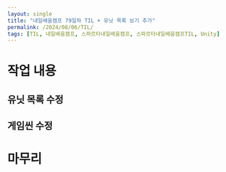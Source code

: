 ```yaml
---
layout: single
title: "내일배움캠프 79일차 TIL + 유닛 목록 보기 추가"
permalink: /2024/08/06/TIL/
tags: [TIL, 내일배움캠프, 스파르타내일배움캠프, 스파르타내일배움캠프TIL, Unity]
---
```


# 작업 내용
## 유닛 목록 수정

## 게임씬 수정

# 마무리
